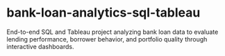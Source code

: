 # bank-loan-analytics-sql-tableau
End-to-end SQL and Tableau project analyzing bank loan data to evaluate lending performance, borrower behavior, and portfolio quality through interactive dashboards.
